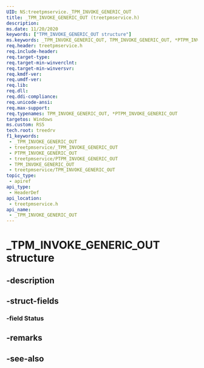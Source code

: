 ```yaml
---
UID: NS:treetpmservice._TPM_INVOKE_GENERIC_OUT
title: _TPM_INVOKE_GENERIC_OUT (treetpmservice.h)
description: 
ms.date: 11/20/2020
keywords: ["TPM_INVOKE_GENERIC_OUT structure"]
ms.keywords: _TPM_INVOKE_GENERIC_OUT, TPM_INVOKE_GENERIC_OUT, *PTPM_INVOKE_GENERIC_OUT,
req.header: treetpmservice.h
req.include-header: 
req.target-type: 
req.target-min-winverclnt: 
req.target-min-winversvr: 
req.kmdf-ver: 
req.umdf-ver: 
req.lib: 
req.dll: 
req.ddi-compliance: 
req.unicode-ansi: 
req.max-support: 
req.typenames: TPM_INVOKE_GENERIC_OUT, *PTPM_INVOKE_GENERIC_OUT
targetos: Windows
ms.custom: RS5
tech.root: treedrv
f1_keywords:
 - _TPM_INVOKE_GENERIC_OUT
 - treetpmservice/_TPM_INVOKE_GENERIC_OUT
 - PTPM_INVOKE_GENERIC_OUT
 - treetpmservice/PTPM_INVOKE_GENERIC_OUT
 - TPM_INVOKE_GENERIC_OUT
 - treetpmservice/TPM_INVOKE_GENERIC_OUT
topic_type:
 - apiref
api_type:
 - HeaderDef
api_location:
 - treetpmservice.h
api_name:
 - _TPM_INVOKE_GENERIC_OUT
---
```


# _TPM_INVOKE_GENERIC_OUT structure

## -description

## -struct-fields

### -field Status

## -remarks

## -see-also
